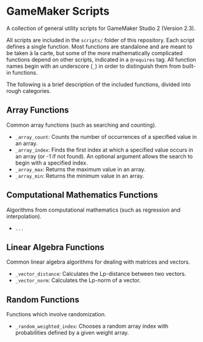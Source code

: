 # GameMaker Scripts

A collection of general utility scripts for GameMaker Studio 2 (Version 2.3).

All scripts are included in the `scripts/` folder of this repository. Each script defines a single function. Most functions are standalone and are meant to be taken à la carte, but some of the more mathematically complicated functions depend on other scripts, indicated in a `@requires` tag. All function names begin with an underscore (`_`) in order to distinguish them from built-in functions.

The following is a brief description of the included functions, divided into rough categories.

## Array Functions

Common array functions (such as searching and counting).

* `_array_count`: Counts the number of occurrences of a specified value in an array.
* `_array_index`: Finds the first index at which a specified value occurs in an array (or -1 if not found). An optional argument allows the search to begin with a specified index.
* `_array_max`: Returns the maximum value in an array.
* `_array_min`: Returns the minimum value in an array.

## Computational Mathematics Functions

Algorithms from computational mathematics (such as regression and interpolation).

* `...`

## Linear Algebra Functions

Common linear algebra algorithms for dealing with matrices and vectors.

* `_vector_distance`: Calculates the Lp-distance between two vectors.
* `_vector_norm`: Calculates the Lp-norm of a vector.

## Random Functions

Functions which involve randomization.

* `_random_weighted_index`: Chooses a random array index with probabilities defined by a given weight array.
